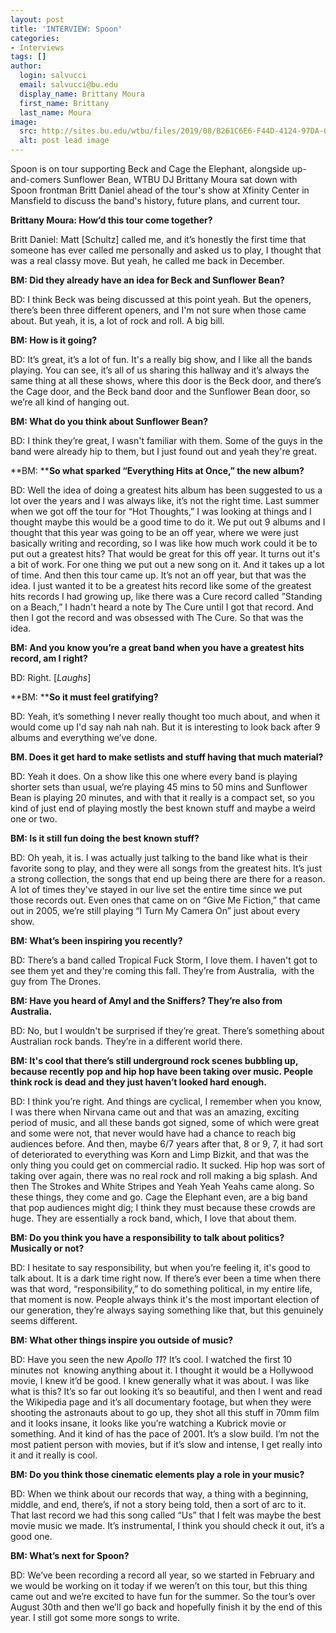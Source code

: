 ```yaml
---
layout: post
title: 'INTERVIEW: Spoon'
categories:
- Interviews
tags: []
author:
  login: salvucci
  email: salvucci@bu.edu
  display_name: Brittany Moura
  first_name: Brittany
  last_name: Moura
image:
  src: http://sites.bu.edu/wtbu/files/2019/08/B261C6E6-F44D-4124-97DA-052E8D1E0238.jpeg
  alt: post lead image
---
```

Spoon is on tour supporting Beck and Cage the Elephant, alongside up-and-comers Sunflower Bean, WTBU DJ Brittany Moura sat down with Spoon frontman Britt Daniel ahead of the tour's show at Xfinity Center in Mansfield to discuss the band's history, future plans, and current tour.

**Brittany Moura: How’d this tour come together?**

Britt Daniel: Matt \[Schultz\] called me, and it’s honestly the first time that someone has ever called me personally and asked us to play, I thought that was a real classy move. But yeah, he called me back in December.

**BM: Did they already have an idea for Beck and Sunflower Bean?**

BD: I think Beck was being discussed at this point yeah. But the openers, there’s been three different openers, and I'm not sure when those came about. But yeah, it is, a lot of rock and roll. A big bill. 

**BM: How is it going?**

BD: It’s great, it’s a lot of fun. It's a really big show, and I like all the bands playing. You can see, it’s all of us sharing this hallway and it’s always the same thing at all these shows, where this door is the Beck door, and there’s the Cage door, and the Beck band door and the Sunflower Bean door, so we’re all kind of hanging out.

**BM: What do you think about Sunflower Bean?**

BD: I think they’re great, I wasn't familiar with them. Some of the guys in the band were already hip to them, but I just found out and yeah they're great.

**BM: ****So what sparked “Everything Hits at Once,” the new album?**

BD: Well the idea of doing a greatest hits album has been suggested to us a lot over the years and I was always like, it’s not the right time. Last summer when we got off the tour for “Hot Thoughts,” I was looking at things and I thought maybe this would be a good time to do it. We put out 9 albums and I thought that this year was going to be an off year, where we were just basically writing and recording, so I was like how much work could it be to put out a greatest hits? That would be great for this off year. It turns out it's a bit of work. For one thing we put out a new song on it. And it takes up a lot of time. And then this tour came up. It’s not an off year, but that was the idea. I just wanted it to be a greatest hits record like some of the greatest hits records I had growing up, like there was a Cure record called ”Standing on a Beach,” I hadn't heard a note by The Cure until I got that record. And then I got the record and was obsessed with The Cure. So that was the idea.

**BM: And you know you’re a great band when you have a greatest hits record, am I right?**

BD: Right. \[_Laughs_\]

**BM: ****So it must feel gratifying?**

BD: Yeah, it’s something I never really thought too much about, and when it would come up I'd say nah nah nah. But it is interesting to look back after 9 albums and everything we’ve done.

**BM. Does it get hard to make setlists and stuff having that much material?**

BD: Yeah it does. On a show like this one where every band is playing shorter sets than usual, we’re playing 45 mins to 50 mins and Sunflower Bean is playing 20 minutes, and with that it really is a compact set, so you kind of just end of playing mostly the best known stuff and maybe a weird one or two.

**BM: Is it still fun doing the best known stuff?**

BD: Oh yeah, it is. I was actually just talking to the band like what is their favorite song to play, and they were all songs from the greatest hits. It’s just a strong collection, the songs that end up being there are there for a reason. A lot of times they've stayed in our live set the entire time since we put those records out. Even ones that came on on “Give Me Fiction,” that came out in 2005, we’re still playing “I Turn My Camera On” just about every show.

**BM: What’s been inspiring you recently?**

BD: There’s a band called Tropical Fuck Storm, I love them. I haven't got to see them yet and they're coming this fall. They’re from Australia,  with the guy from The Drones.

**BM: Have you heard of Amyl and the Sniffers? They’re also from Australia.**

BD: No, but I wouldn't be surprised if they’re great. There’s something about Australian rock bands. They’re in a different world there.

**BM: It's cool that there’s still underground rock scenes bubbling up, because recently pop and hip hop have been taking over music. People think rock is dead and they just haven’t looked hard enough.**

BD: I think you’re right. And things are cyclical, I remember when you know, I was there when Nirvana came out and that was an amazing, exciting period of music, and all these bands got signed, some of which were great and some were not, that never would have had a chance to reach big audiences before. And then, maybe 6/7 years after that, 8 or 9, 7, it had sort of deteriorated to everything was Korn and Limp Bizkit, and that was the only thing you could get on commercial radio. It sucked. Hip hop was sort of taking over again, there was no real rock and roll making a big splash. And then The Strokes and White Stripes and Yeah Yeah Yeahs came along. So these things, they come and go. Cage the Elephant even, are a big band that pop audiences might dig; I think they must because these crowds are huge. They are essentially a rock band, which, I love that about them.

**BM: Do you think you have a responsibility to talk about politics? Musically or not?**

BD: I hesitate to say responsibility, but when you’re feeling it, it's good to talk about. It is a dark time right now. If there’s ever been a time when there was that word, “responsibility,” to do something political, in my entire life, that moment is now. People always think it's the most important election of our generation, they’re always saying something like that, but this genuinely seems different.

**BM: What other things inspire you outside of music?**

BD: Have you seen the new _Apollo 11_? It’s cool. I watched the first 10 minutes not  knowing anything about it. I thought it would be a Hollywood movie, I knew it’d be good. I knew generally what it was about. I was like what is this? It’s so far out looking it’s so beautiful, and then I went and read the Wikipedia page and it’s all documentary footage, but when they were shooting the astronauts about to go up, they shot all this stuff in 70mm film and it looks insane, it looks like you’re watching a Kubrick movie or something. And it kind of has the pace of 2001. It’s a slow build. I’m not the most patient person with movies, but if it’s slow and intense, I get really into it and it really is cool. 

**BM: Do you think those cinematic elements play a role in your music?**

BD: When we think about our records that way, a thing with a beginning, middle, and end, there’s, if not a story being told, then a sort of arc to it. That last record we had this song called “Us” that I felt was maybe the best movie music we made. It’s instrumental, I think you should check it out, it’s a good one.

**BM: What’s next for Spoon?**

BD: We’ve been recording a record all year, so we started in February and we would be working on it today if we weren’t on this tour, but this thing came out and we’re excited to have fun for the summer. So the tour’s over August 30th and then we’ll go back and hopefully finish it by the end of this year. I still got some more songs to write.